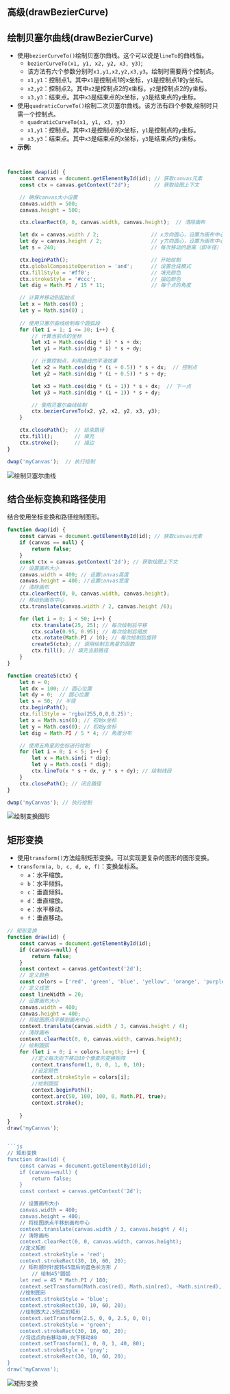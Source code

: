 
##  高级(drawBezierCurve)

## 绘制贝塞尔曲线(drawBezierCurve)
- 使用`bezierCurveTo()`绘制贝塞尔曲线。这个可以说是`lineTo`的曲线版。
    - `bezierCurveTo(x1, y1, x2, y2, x3, y3)`;
    - 该方法有六个参数分别时`x1,y1,x2,y2,x3,y3`。绘制时需要两个控制点。
    - `x1,y1`：控制点1。其中`x1`是控制点1的x坐标，`y1`是控制点1的y坐标。
    - `x2,y2`：控制点2。其中`x2`是控制点2的x坐标，`y2`是控制点2的y坐标。
    - `x3,y3`：结束点。其中`x3`是结束点的x坐标，`y3`是结束点的y坐标。
- 使用`quadraticCurveTo()`绘制二次贝塞尔曲线。该方法有四个参数,绘制时只需一个控制点。
    - `quadraticCurveTo(x1, y1, x3, y3)`
    - `x1,y1`：控制点。其中`x1`是控制点的x坐标，`y1`是控制点的y坐标。
    - `x3,y3`：结束点。其中`x3`是结束点的x坐标，`y3`是结束点的y坐标。
- **示例:**
```js


function dwap(id) {
    const canvas = document.getElementById(id); // 获取canvas元素
    const ctx = canvas.getContext("2d");        // 获取绘图上下文

    // 确保canvas大小设置
    canvas.width = 500;
    canvas.height = 500;

    ctx.clearRect(0, 0, canvas.width, canvas.height);  // 清除画布

    let dx = canvas.width / 2;                 // x方向圆心，设置为画布中心
    let dy = canvas.height / 2;                // y方向圆心，设置为画布中心
    let s = 240;                               // 每次移动的距离（即半径）

    ctx.beginPath();                           // 开始绘制
    ctx.globalCompositeOperation = 'and';      // 设置合成模式
    ctx.fillStyle = '#ff0';                    // 填充颜色
    ctx.strokeStyle = '#ccc';                  // 描边颜色
    let dig = Math.PI / 15 * 11;               // 每个点的角度

    // 计算并移动到起始点
    let x = Math.cos(0) ;
    let y = Math.sin(0) ;
    
    // 使用贝塞尔曲线绘制每个圆弧段
    for (let i = 1; i <= 30; i++) {
        // 计算当前点的坐标
        let x1 = Math.cos(dig * i) * s + dx;
        let y1 = Math.sin(dig * i) * s + dy;

        // 计算控制点，利用曲线的平滑效果
        let x2 = Math.cos(dig * (i + 0.5)) * s + dx;  // 控制点
        let y2 = Math.sin(dig * (i + 0.5)) * s + dy;

        let x3 = Math.cos(dig * (i + 1)) * s + dx;  // 下一点
        let y3 = Math.sin(dig * (i + 1)) * s + dy;

        // 使用贝塞尔曲线绘制
        ctx.bezierCurveTo(x2, y2, x2, y2, x3, y3);
    }

    ctx.closePath();  // 结束路径
    ctx.fill();       // 填充
    ctx.stroke();     // 描边
}

dwap('myCanvas');  // 执行绘制

```
![绘制贝塞尔曲线](/public/images/html/canvas绘制贝济埃曲线.jpg)

## 结合坐标变换和路径使用
结合使用坐标变换和路径绘制图形。
```js
function dwap(id) {
    const canvas = document.getElementById(id); // 获取canvas元素
    if (canvas == null) {
        return false;
    }
    const ctx = canvas.getContext('2d'); // 获取绘图上下文
    // 设置画布大小
    canvas.width = 400; // 设置canvas高度
    canvas.height = 400; //设置canvas宽度
    // 清除画布
    ctx.clearRect(0, 0, canvas.width, canvas.height);
    // 移动到画布中心
    ctx.translate(canvas.width / 2, canvas.height /6); 

    for (let i = 0; i < 50; i++) {
        ctx.translate(25, 25); // 每次绘制后平移
        ctx.scale(0.95, 0.95); // 每次绘制后缩放
        ctx.rotate(Math.PI / 10); // 每次绘制后旋转
        create5(ctx); // 调用绘制五角星的函数
        ctx.fill(); // 填充当前路径
    }
}

function create5(ctx) {
    let n = 0;
    let dx = 100; // 圆心位置
    let dy = 0;  // 圆心位置
    let s = 50; // 半径
    ctx.beginPath();
    ctx.fillStyle = 'rgba(255,0,0,0.25)';
    let x = Math.sin(0); // 初始x坐标
    let y = Math.cos(0); // 初始y坐标
    let dig = Math.PI / 5 * 4; // 角度分布

    // 使用五角星的坐标进行绘制
    for (let i = 0; i < 5; i++) {
        let x = Math.sin(i * dig);
        let y = Math.cos(i * dig);
        ctx.lineTo(x * s + dx, y * s + dy); // 绘制线段
    }
    ctx.closePath(); // 闭合路径
}

dwap('myCanvas'); // 执行绘制

```
![绘制变换图形](/public/images/html/canvas绘制坐标和路径结合.jpg)

## 矩形变换
- 使用`transform()`方法绘制矩形变换。可以实现更复杂的图形的图形变换。
- `transform(a, b, c, d, e, f)`：变换坐标系。
    - `a`：水平缩放。
    - `b`：水平倾斜。
    - `c`：垂直倾斜。
    - `d`：垂直缩放。
    - `e`：水平移动。
    - `f`：垂直移动。

```js
// 矩形变换
function draw(id) {
    const canvas = document.getElementById(id);
    if (canvas==null) {
        return false;
    }
    const context = canvas.getContext('2d');
    // 定义颜色
    const colors = ['red', 'green', 'blue', 'yellow', 'orange', 'purple', 'pink', 'gray', 'black', 'white']
    // 定义线宽
    const lineWidth = 20;
    // 设置画布大小
    canvas.width = 400;
    canvas.height = 400;
    // 将绘图原点平移到画布中心
    context.translate(canvas.width / 3, canvas.height / 4); 
    // 清除画布
    context.clearRect(0, 0, canvas.width, canvas.height);
    // 绘制圆弧
    for (let i = 0; i < colors.length; i++) {
        //定义每次向下移动10个像素的变换矩阵
        context.transform(1, 0, 0, 1, 0, 10);
        //设定颜色
        context.strokeStyle = colors[i];
        //绘制圆弧
        context.beginPath();
        context.arc(50, 100, 100, 0, Math.PI, true);
        context.stroke();
        
    }
}
draw('myCanvas');


```js
// 矩形变换
function draw(id) {
    const canvas = document.getElementById(id);
    if (canvas==null) {
        return false;
    }
    const context = canvas.getContext('2d');

    // 设置画布大小
    canvas.width = 400;
    canvas.height = 400;
    // 将绘图原点平移到画布中心
    context.translate(canvas.width / 3, canvas.height / 4);
    // 清除画布
    context.clearRect(0, 0, canvas.width, canvas.height);
    //定义矩形
    context.strokeStyle = 'red';
    context.strokeRect(30, 10, 60, 20);
    // 矩形顺时针旋转45度后的蓝色长方形 /
        // 绘制45°圆弧
    let red = 45 * Math.PI / 180;
    context.setTransform(Math.cos(red), Math.sin(red), -Math.sin(red), Math.cos(red), 0, 0);
    //绘制图形
    context.strokeStyle = 'blue';
    context.strokeRect(30, 10, 60, 20);
    //绘制放大2.5倍后的矩形
    context.setTransform(2.5, 0, 0, 2.5, 0, 0);
    context.strokeStyle = 'green';
    context.strokeRect(30, 10, 60, 20);
    //将远点向右移动40,向下移动80
    context.setTransform(1, 0, 0, 1, 40, 80);
    context.strokeStyle = 'gray';
    context.strokeRect(30, 10, 60, 20);
}
draw('myCanvas');

```
![矩形变换](/public/images/html/canvas绘制矩形变换1.jpg)
